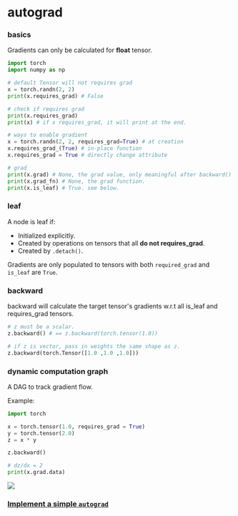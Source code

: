 # autograd

### basics

Gradients can only be calculated for **float** tensor.

```python
import torch
import numpy as np

# default Tensor will not requires grad
x = torch.randn(2, 2)
print(x.requires_grad) # False

# check if requires grad
print(x.requires_grad)
print(x) # if x requires_grad, it will print at the end.

# ways to enable gradient
x = torch.randn(2, 2, requires_grad=True) # at creation
x.requires_grad_(True) # in-place function
x.requires_grad = True # directly change attribute

# grad
print(x.grad) # None, the grad value, only meaningful after backward() is called.
print(x.grad_fn) # None, the grad function.
print(x.is_leaf) # True. see below.
```


### leaf 

A node is leaf if:

* Initialized explicitly.
* Created by operations on tensors that all **do not requires_grad**.
* Created by `.detach()`.

Gradients are only populated to tensors with both `required_grad` and `is_leaf` are `True`.


### backward

backward will calculate the target tensor's gradients w.r.t all is_leaf and requires_grad tensors.

```python
# z must be a scalar.
z.backward() # == z.backward(torch.tensor(1.0))

# if z is vector, pass in weights the same shape as z.
z.backward(torch.Tensor([1.0 ,1.0 ,1.0])) 
```


### dynamic computation graph 

A DAG to track gradient flow.

Example:

```python
import torch

x = torch.tensor(1.0, requires_grad = True)
y = torch.tensor(2.0)
z = x * y

z.backward()

# dz/dx = 2
print(x.grad.data)
```


![](https://miro.medium.com/max/589/1*viCEZbSODfA8ZA4ECPwHxQ.png)


### [Implement a simple `autograd`](https://github.com/mattjj/autodidact)


